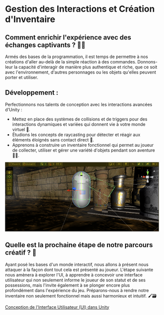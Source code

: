 # Gestion des Interactions et Création d'Inventaire
## Comment enrichir l'expérience avec des échanges captivants ? 🤖🔄
Armés des bases de la programmation, il est temps de permettre à nos créations d'aller au-delà de la simple réaction à des commandes. Donnons-leur la capacité d'interagir de manière plus authentique et riche, que ce soit avec l'environnement, d'autres personnages ou les objets qu'elles peuvent porter et utiliser.

## Développement :
Perfectionnons nos talents de conception avec les interactions avancées d'Unity :
- Mettez en place des systèmes de collisions et de triggers pour des interactions dynamiques et variées qui donnent vie à votre monde virtuel 🌌.
- Étudions les concepts de raycasting pour détecter et réagir aux éléments éloignés sans contact direct 📡.
- Apprenons à construire un inventaire fonctionnel qui permet au joueur de collecter, utiliser et gérer une variété d'objets pendant son aventure 🎒🔑.

![Raycast](Images/Raycast.png)

## Quelle est la prochaine étape de notre parcours créatif ? 🚀
Ayant posé les bases d'un monde interactif, nous allons à présent nous attaquer à la façon dont tout cela est présenté au joueur. L'étape suivante nous amènera à explorer l'UI, à apprendre à concevoir une interface utilisateur qui non seulement informe le joueur de son statut et de ses possessions, mais l'invite également à se plonger encore plus profondément dans l'expérience du jeu. Préparons-nous à rendre notre inventaire non seulement fonctionnel mais aussi harmonieux et intuitif. 🖌️🗃️

[Conception de l'Interface Utilisateur (UI) dans Unity](https://github.com/g404-code-gaming/Cour-Intro-Unity/blob/main/Cour/4.Conception%20de%20l'Interface%20Utilisateur%20(UI)%20dans%20Unity.md)
